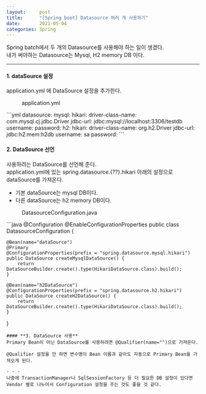 ```yaml
---
layout:     post
title:      "[Spring boot] Datasource 여러 개 사용하기"
date:       2021-05-04
categories: Spring
---
```


Spring batch에서 두 개의 Datasource를 사용해야 하는 일이 생겼다.   
내가 써야하는 Datasource는 Mysql, H2 memory DB 이다.

- - -
#### **1. dataSource 설정**
application.yml 에 DataSource 설정을 추가한다.   
<figure>
  <figcaption>application.yml</figcaption>
</figure>
```yml
datasource:
  mysql:
    hikari:
      driver-class-name: com.mysql.cj.jdbc.Driver
      jdbc-url: jdbc:mysql://localhost:3306/testdb
      username:
      password:
h2:
  hikari:
    driver-class-name: org.h2.Driver
    jdbc-url: jdbc:h2:mem:h2db
    username: sa
    password:
```

#### **2. DataSource 선언**
사용하려는 DataSource를 선언해 준다.   
application.yml에 있는 spring.datasource.{??}.hikari 아래의 설정으로 dataSource를 가져온다.   
 - 기본 dataSource는 mysql DB이다.   
 - 다른 dataSource는 h2 memory DB이다.   
<figure>
  <figcaption>DatasourceConfiguration.java</figcaption>
</figure>
```java
@Configuration
@EnableConfigurationProperties
public class DatasourceConfiguration {

	@Bean(name="dataSource")
	@Primary
	@ConfigurationProperties(prefix = "spring.datasource.mysql.hikari")
	public DataSource createMysqlDataSource() {
		return DataSourceBuilder.create().type(HikariDataSource.class).build();
	}

	@Bean(name="h2DataSource")
	@ConfigurationProperties(prefix = "spring.datasource.h2.hikari")
	public DataSource createH2DataSource() {
		return DataSourceBuilder.create().type(HikariDataSource.class).build();
	}
}
```
#### **3. DataSource 사용**
Primary Bean이 아닌 DataSource를 사용하려면 @Qualifier(name="")으로 가져온다.

@Qualifier 설정을 안 하면 변수명이 Bean 이름과 같아도 자동으로 Primary Bean을 가져오게 된다.

- - -
나중에 TransactionManager나 SqlSessionFactory 등 더 필요한 DB 설정이 있다면 Vendor 별로 나누어서 Configuration 설정을 주는 것도 좋을 것 같다.
